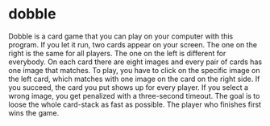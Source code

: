 # dobble

Dobble is a card game that you can play on your computer with this program. If you let it run, two cards appear on your screen. The one on the right is the same for all players. The one on the left is different for everybody. On each card there are eight images and every pair of cards has one image that matches. To play, you have to click on the specific image on the left card, which matches with one image on the card on the right side. If you succeed, the card you put shows up for every player. If you select a wrong image, you get penalized with a three-second timeout. The goal is to loose the whole card-stack as fast as possible. The player who finishes first wins the game.